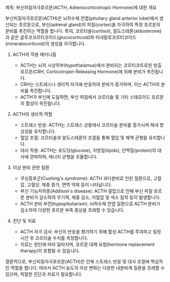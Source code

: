 제목: 부신피질자극호르몬(ACTH, Adrenocorticotropic Hormone)에 대한 개요

부신피질자극호르몬(ACTH)은 뇌하수체 전엽(pituitary gland anterior lobe)에서 생산되는 호르몬으로, 부신(adrenal gland)의 피질(cortex)을 자극하여 특정 호르몬의 분비를 촉진하는 역할을 합니다. 특히, 코르티솔(cortisol), 알도스테론(aldosterone)과 같은 글루코코르티코이드(glucocorticoid)와 미네랄로코르티코이드(mineralocorticoid)의 생성을 자극합니다.

1. ACTH의 작용 메커니즘
   - ACTH는 뇌의 시상하부(hypothalamus)에서 분비되는 코르티코트로핀 방출 호르몬(CRH, Corticotropin-Releasing Hormone)에 의해 분비가 촉진됩니다.
   - CRH는 스트레스나 생리적 자극에 반응하여 분비가 증가하며, 이는 ACTH의 분비를 촉진합니다.
   - ACTH가 부신에 도달하면, 부신 피질에서 코르티솔 및 기타 스테로이드 호르몬의 합성이 촉진됩니다.

2. ACTH의 생리적 역할
   - 스트레스 반응: ACTH는 스트레스 상황에서 코르티솔 분비를 증가시켜 체내 항상성을 유지합니다.
   - 혈압 조절: 코르티솔과 알도스테론의 조절을 통해 혈압 및 체액 균형을 유지합니다.
   - 대사 작용: ACTH는 포도당(glucose), 지방질(lipids), 단백질(protein)의 대사에 관여하며, 에너지 균형을 조율합니다.

3. 이상 분비 관련 질환
   - 쿠싱증후군(Cushing's syndrome): ACTH 과다분비로 인한 질환으로, 고혈압, 고혈당, 체중 증가, 면역 억제 등이 나타납니다.
   - 부신 기능저하증(Addison's disease): ACTH 결핍으로 인해 부신 피질 호르몬 분비가 감소하여 무기력, 체중 감소, 저혈압 및 색소 침착 등이 발생합니다.
   - ACTH 분비 부전(hypopituitarism): 뇌하수체 전엽 질환으로 ACTH 분비가 감소하여 다양한 호르몬 부족 증상을 초래할 수 있습니다.

4. 진단 및 치료
   - ACTH 자극 검사: 부신의 반응을 평가하기 위해 합성 ACTH를 투여하고 일정 시간 후 코르티솔 수치를 측정합니다.
   - 치료는 원인에 따라 달라지며, 호르몬 대체 요법(hormone replacement therapy)이 포함될 수 있습니다.

결론적으로, 부신피질자극호르몬(ACTH)은 인체 스트레스 반응 및 대사 조절에 핵심적인 역할을 합니다. 따라서 ACTH 농도의 이상 변화는 다양한 내분비계 질환을 초래할 수 있으며, 적절한 진단과 치료가 필요합니다.